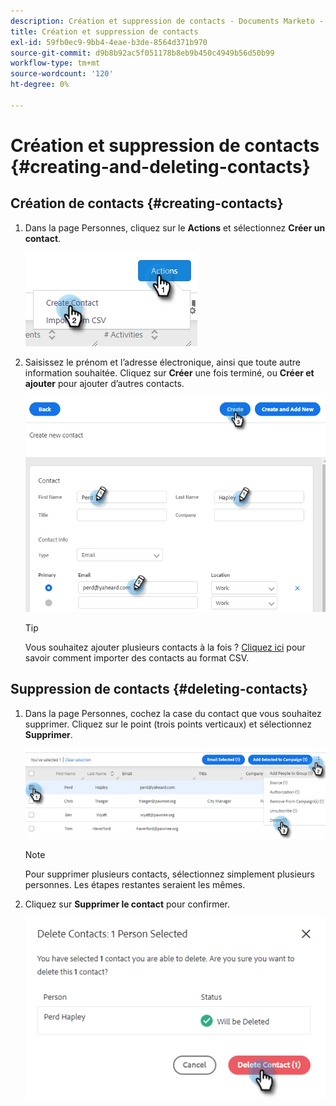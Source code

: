 ```yaml
---
description: Création et suppression de contacts - Documents Marketo - Documentation du produit
title: Création et suppression de contacts
exl-id: 59fb0ec9-9bb4-4eae-b3de-8564d371b970
source-git-commit: d9b8b92ac5f051178b8eb9b450c4949b56d50b99
workflow-type: tm+mt
source-wordcount: '120'
ht-degree: 0%

---
```


# Création et suppression de contacts {#creating-and-deleting-contacts}

## Création de contacts {#creating-contacts}

1. Dans la page Personnes, cliquez sur le **Actions** et sélectionnez **Créer un contact**.

   ![](assets/creating-and-deleting-contacts-1.png)

1. Saisissez le prénom et l’adresse électronique, ainsi que toute autre information souhaitée. Cliquez sur **Créer** une fois terminé, ou **Créer et ajouter** pour ajouter d’autres contacts.

   ![](assets/creating-and-deleting-contacts-2.png)

   >[!TIP]
   >
   >Vous souhaitez ajouter plusieurs contacts à la fois ? [Cliquez ici](/help/marketo/product-docs/marketo-sales-insight/actions/people/managing-contacts/import-contacts-via-csv.md) pour savoir comment importer des contacts au format CSV.

## Suppression de contacts {#deleting-contacts}

1. Dans la page Personnes, cochez la case du contact que vous souhaitez supprimer. Cliquez sur le point (trois points verticaux) et sélectionnez **Supprimer**.

   ![](assets/creating-and-deleting-contacts-3.png)

   >[!NOTE]
   >
   >Pour supprimer plusieurs contacts, sélectionnez simplement plusieurs personnes. Les étapes restantes seraient les mêmes.

1. Cliquez sur **Supprimer le contact** pour confirmer.

   ![](assets/creating-and-deleting-contacts-4.png)
